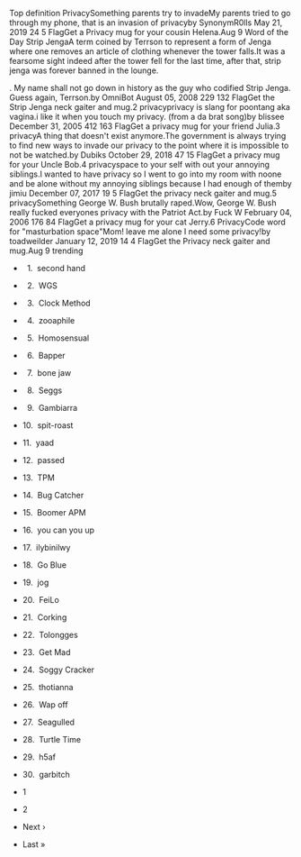 Top definition PrivacySomething parents try to invadeMy parents tried to go through my phone, that is an invasion of privacyby SynonymR0lls May 21, 2019 24 5 FlagGet a Privacy mug for your cousin Helena.Aug 9 Word of the Day Strip JengaA term coined by Terrson to represent a form of Jenga where one removes an article of clothing whenever the tower falls.It was a fearsome sight indeed after the tower fell for the last time, after that, strip jenga was forever banned in the lounge.  
  
<Terrson>. My name shall not go down in history as the guy who codified Strip Jenga.  
Guess again, Terrson.by OmniBot August 05, 2008 229 132 FlagGet the Strip Jenga neck gaiter and mug.2 privacyprivacy is slang for poontang aka vagina.i like it when you touch my privacy. (from a da brat song)by blissee December 31, 2005 412 163 FlagGet a privacy mug for your friend Julia.3 privacyA thing that doesn't exist anymore.The government is always trying to find new ways to invade our privacy to the point where it is impossible to not be watched.by Dubiks October 29, 2018 47 15 FlagGet a privacy mug for your Uncle Bob.4 privacyspace to your self with out your annoying siblings.I wanted to have privacy so I went to go into my room with noone and be alone without my annoying siblings because I had enough of themby jimiu December 07, 2017 19 5 FlagGet the privacy neck gaiter and mug.5 privacySomething George W. Bush brutally raped.Wow, George W. Bush really fucked everyones privacy with the Patriot Act.by Fuck W February 04, 2006 176 84 FlagGet a privacy mug for your cat Jerry.6 PrivacyCode word for "masturbation space"Mom! leave me alone I need some privacy!by toadweilder January 12, 2019 14 4 FlagGet the Privacy neck gaiter and mug.Aug 9 trending

*     1.  second hand
*     2.  WGS
*     3.  Clock Method
*     4.  zooaphile
*     5.  Homosensual
*     6.  Bapper
*     7.  bone jaw
*     8.  Seggs
*     9.  Gambiarra
*   10.  spit-roast
*   11.  yaad
*   12.  passed
*   13.  TPM
*   14.  Bug Catcher
*   15.  Boomer APM
*   16.  you can you up
*   17.  ilybinilwy
*   18.  Go Blue
*   19.  jog
*   20.  FeiLo
*   21.  Corking
*   22.  Tolongges
*   23.  Get Mad
*   24.  Soggy Cracker
*   25.  thotianna
*   26.  Wap off
*   27.  Seagulled
*   28.  Turtle Time
*   29.  h5af
*   30.  garbitch

*   1
*   2
*   Next ›
*   Last »